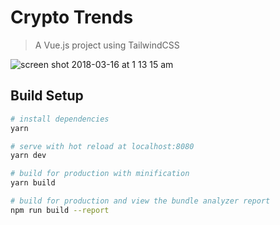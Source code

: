 # Crypto Trends

> A Vue.js project using TailwindCSS

![screen shot 2018-03-16 at 1 13 15 am](https://user-images.githubusercontent.com/90957/37510112-4816f046-28b7-11e8-8a16-a4c5993cc36d.png)
## Build Setup

``` bash
# install dependencies
yarn

# serve with hot reload at localhost:8080
yarn dev

# build for production with minification
yarn build

# build for production and view the bundle analyzer report
npm run build --report
```

